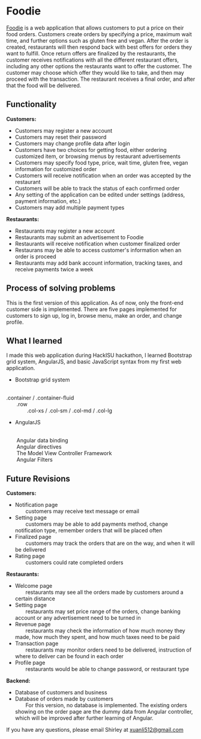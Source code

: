 # Foodie

[Foodie](shirley-wang.github.io) is a web application that allows customers to put a price on their food orders. Customers create orders by specifying a price, maximum wait time, and further options such as gluten free and vegan. After the order is created, restaurants will then respond back with  best offers for orders they want to fulfill. Once return offers are finalized by the restaurants, the customer receives notifications with all the different restaurant offers, including any other options the restaurants want to offer the customer. The customer may choose  which offer they would like to take, and then may proceed with the transaction.  The restaurant receives a final order, and after that the food will be delivered.


## Functionality

__Customers:__
* Customers may register a new account
* Customers may reset their password 
* Customers may change profile data after login
* Customers have two choices for getting food, either ordering customized item, or browsing menus by restaurant advertisements
* Customers may specify food type, price, wait time, gluten free, vegan information for customized order
* Customers will receive notification when an order was accepted by the restaurant
* Customers will be able to track the status of each confirmed order
* Any setting of the application can be edited under settings (address, payment information, etc.)
* Customers may add multiple payment types

__Restaurants:__
* Restaurants may register a new account
* Restaurants may submit an advertisement to Foodie
* Restaurants will receive notification when customer finalized order
* Restaurans may be able to access customer's information when an order is proceed
* Restaurants may add bank account information, tracking taxes, and receive payments twice a week

## Process of solving problems
This is the first version of this application. As of now, only the front-end customer side is implemented. 
There are five pages implemented for customers to sign up, log in, browse menu, make an order, and change profile.

## What I learned
I made this web application during HackISU hackathon, I learned Bootstrap grid system, AngularJS, and basic JavaScript syntax from my first web application.

* Bootstrap grid system
<br>
.container / .container-fluid
<br>
&nbsp;&nbsp;&nbsp;&nbsp;&nbsp;&nbsp;
.row
<br>
&nbsp;&nbsp;&nbsp;&nbsp;&nbsp;&nbsp;
&nbsp;&nbsp;&nbsp;&nbsp;&nbsp;&nbsp;
.col-xs / .col-sm / .col-md / .col-lg
        
* AngularJS
<br>
&nbsp;&nbsp;&nbsp;&nbsp;&nbsp;&nbsp;
Angular data binding <br>
&nbsp;&nbsp;&nbsp;&nbsp;&nbsp;&nbsp;
Angular directives <br>
&nbsp;&nbsp;&nbsp;&nbsp;&nbsp;&nbsp;
The Model View Controller Framework <br>
&nbsp;&nbsp;&nbsp;&nbsp;&nbsp;&nbsp;
Angular Filters

## Future Revisions
__Customers:__
* Notification page <br>
&nbsp;&nbsp;&nbsp;&nbsp;&nbsp;&nbsp;
customers may receive text message or email
* Setting page <br>
&nbsp;&nbsp;&nbsp;&nbsp;&nbsp;&nbsp;
customers may be able to add payments method, change notification type, remember orders that will be placed often
* Finalized page<br>
&nbsp;&nbsp;&nbsp;&nbsp;&nbsp;&nbsp;
customers may track the orders that are on the way, and when it will be delivered
* Rating page <br>
&nbsp;&nbsp;&nbsp;&nbsp;&nbsp;&nbsp;
customers could rate completed orders

__Restaurants:__
* Welcome page <br>
&nbsp;&nbsp;&nbsp;&nbsp;&nbsp;&nbsp;
restaurants may see all the orders made by customers around a certain distance
* Setting page<br>
&nbsp;&nbsp;&nbsp;&nbsp;&nbsp;&nbsp;
restaurants may set price range of the orders, change banking account or any advertisement need to be turned in
* Revenue page <br>
&nbsp;&nbsp;&nbsp;&nbsp;&nbsp;&nbsp;
restaurants may check the information of how much money they made, how much they spent, and how much taxes need to be paid
* Transaction page <br>
&nbsp;&nbsp;&nbsp;&nbsp;&nbsp;&nbsp;
restaurants may monitor orders need to be delivered, instruction of where to deliver can be found in each order
* Profile page <br>
&nbsp;&nbsp;&nbsp;&nbsp;&nbsp;&nbsp;
restaurants would be able to change password, or restaurant type

__Backend:__
* Database of customers and business
* Database of orders made by customers<br>
&nbsp;&nbsp;&nbsp;&nbsp;&nbsp;&nbsp;
For this version, no database is implemented. The existing orders showing on the order page are the dummy data from Angular controller, 
which will be improved after further learning of Angular.

If you have any questions, please email Shirley at xuanli512@gmail.com
